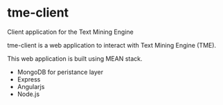 # tme-client
Client application for the Text Mining Engine

tme-client is a web application to interact with Text Mining Engine (TME).

This web application is built using MEAN stack.
 * MongoDB for peristance layer
 * Express
 * Angularjs
 * Node.js
 
 
